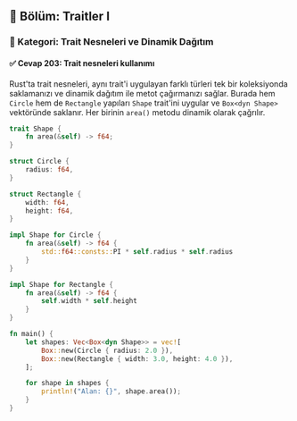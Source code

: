## 📘 Bölüm: Traitler I  
### 🔹 Kategori: Trait Nesneleri ve Dinamik Dağıtım  
#### ✅ Cevap 203: Trait nesneleri kullanımı

Rust'ta trait nesneleri, aynı trait'i uygulayan farklı türleri tek bir koleksiyonda saklamanızı ve dinamik dağıtım ile metot çağırmanızı sağlar. Burada hem `Circle` hem de `Rectangle` yapıları `Shape` trait'ini uygular ve `Box<dyn Shape>` vektöründe saklanır. Her birinin `area()` metodu dinamik olarak çağrılır.

```rust
trait Shape {
    fn area(&self) -> f64;
}

struct Circle {
    radius: f64,
}

struct Rectangle {
    width: f64,
    height: f64,
}

impl Shape for Circle {
    fn area(&self) -> f64 {
        std::f64::consts::PI * self.radius * self.radius
    }
}

impl Shape for Rectangle {
    fn area(&self) -> f64 {
        self.width * self.height
    }
}

fn main() {
    let shapes: Vec<Box<dyn Shape>> = vec![
        Box::new(Circle { radius: 2.0 }),
        Box::new(Rectangle { width: 3.0, height: 4.0 }),
    ];

    for shape in shapes {
        println!("Alan: {}", shape.area());
    }
}
```
